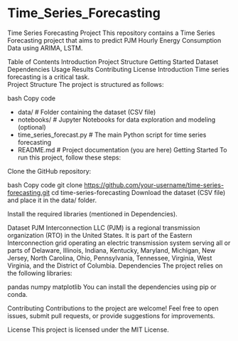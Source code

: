 # Time_Series_Forecasting
Time Series Forecasting Project
This repository contains a Time Series Forecasting project that aims to predict PJM Hourly Energy Consumption Data using  ARIMA, LSTM.

Table of Contents
Introduction
Project Structure
Getting Started
Dataset
Dependencies
Usage
Results
Contributing
License
Introduction
Time series forecasting is a critical task.  
Project Structure
The project is structured as follows:

bash
Copy code
- data/                  # Folder containing the dataset (CSV file)
- notebooks/             # Jupyter Notebooks for data exploration and modeling (optional)
- time_series_forecast.py # The main Python script for time series forecasting
- README.md              # Project documentation (you are here)
Getting Started
To run this project, follow these steps:

Clone the GitHub repository:

bash
Copy code
git clone https://github.com/your-username/time-series-forecasting.git
cd time-series-forecasting
Download the dataset (CSV file) and place it in the data/ folder.

Install the required libraries (mentioned in Dependencies).

Dataset
PJM Interconnection LLC (PJM) is a regional transmission organization (RTO) in the United States. It is part of the Eastern Interconnection grid operating an electric transmission system serving all or parts of Delaware, Illinois, Indiana, Kentucky, Maryland, Michigan, New Jersey, North Carolina, Ohio, Pennsylvania, Tennessee, Virginia, West Virginia, and the District of Columbia.
Dependencies
The project relies on the following libraries:

pandas
numpy
matplotlib
You can install the dependencies using pip or conda.


Contributing
Contributions to the project are welcome! Feel free to open issues, submit pull requests, or provide suggestions for improvements.

License
This project is licensed under the MIT License.
